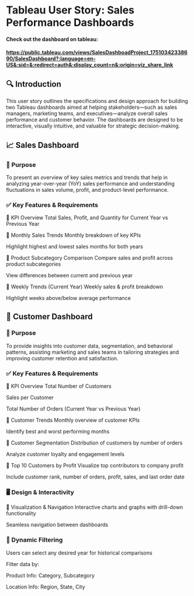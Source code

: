 # Tableau User Story: Sales Performance Dashboards 

#### Check out the dashboard on tableau:
#### https://public.tableau.com/views/SalesDashboadProject_17510342338690/SalesDashboard?:language=en-US&:sid=&:redirect=auth&:display_count=n&:origin=viz_share_link

## 🔍 Introduction
This user story outlines the specifications and design approach for building two Tableau dashboards aimed at helping stakeholders—such as sales managers, marketing teams, and executives—analyze overall sales performance and customer behavior. The dashboards are designed to be interactive, visually intuitive, and valuable for strategic decision-making.

## 📈 Sales Dashboard
### 🎯 Purpose
To present an overview of key sales metrics and trends that help in analyzing year-over-year (YoY) sales performance and understanding fluctuations in sales volume, profit, and product-level performance.

### ✅ Key Features & Requirements
🔹 KPI Overview
Total Sales, Profit, and Quantity for Current Year vs Previous Year

🔹 Monthly Sales Trends
Monthly breakdown of key KPIs

Highlight highest and lowest sales months for both years

🔹 Product Subcategory Comparison
Compare sales and profit across product subcategories

View differences between current and previous year

🔹 Weekly Trends (Current Year)
Weekly sales & profit breakdown

Highlight weeks above/below average performance

## 👥 Customer Dashboard
### 🎯 Purpose
To provide insights into customer data, segmentation, and behavioral patterns, assisting marketing and sales teams in tailoring strategies and improving customer retention and satisfaction.

### ✅ Key Features & Requirements
🔹 KPI Overview
Total Number of Customers

Sales per Customer

Total Number of Orders (Current Year vs Previous Year)

🔹 Customer Trends
Monthly overview of customer KPIs

Identify best and worst performing months

🔹 Customer Segmentation
Distribution of customers by number of orders

Analyze customer loyalty and engagement levels

🔹 Top 10 Customers by Profit
Visualize top contributors to company profit

Include customer rank, number of orders, profit, sales, and last order date

### 🖥️ Design & Interactivity
🔧 Visualization & Navigation
Interactive charts and graphs with drill-down functionality

Seamless navigation between dashboards

### 🔄 Dynamic Filtering
Users can select any desired year for historical comparisons

Filter data by:

Product Info: Category, Subcategory

Location Info: Region, State, City

